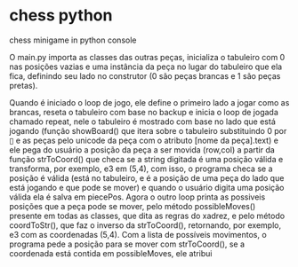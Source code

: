 # chess python

 chess minigame in python console
 

O main.py importa as classes das outras peças, inicializa o tabuleiro com 0 nas posições vazias e uma instância da peça no lugar do tabuleiro que ela fica, definindo seu lado no construtor (0 são peças brancas e 1 são peças pretas).

Quando é iniciado o loop de jogo, ele define o primeiro lado a jogar como as brancas, reseta o tabuleiro com base no backup e inicia o loop de jogada chamado repeat, nele o tabuleiro é mostrado com base no lado que está jogando (função showBoard() que itera sobre o tabuleiro substituindo 0 por ▯ e as peças pelo unicode da peça com o atributo [nome da peça].text) e ele pega do usuário a posição da peça a ser movida (row,col) a partir da função strToCoord() que checa se a string digitada é uma posição válida e transforma, por exemplo, e3 em (5,4), com isso, o programa checa se a posição é válida (está no tabuleiro, e é a posição de uma peça do lado que está jogando e que pode se mover) e quando o usuário digita uma posição válida ela é salva em piecePos. Agora o outro loop printa as possiveis posições que a peça pode se mover, pelo método possibleMoves() presente em todas as classes, que dita as regras do xadrez, e pelo método coordToStr(), que faz o inverso da strToCoord(), retornando, por exemplo, e3 com as coordenadas (5,4). Com a lista de possíveis movimentos, o programa pede a posição para se mover com strToCoord(), se a coordenada está contida em possibleMoves, ele atribui  
